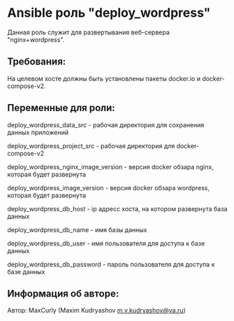 Ansible роль "deploy_wordpress"
=========

Данная роль служит для развертывания веб-сервера "nginx+wordpress".

Требования:
-----------

На целевом хосте должны быть установлены пакеты docker.io и docker-compose-v2.

Переменные для роли:
--------------------

deploy_wordpress_data_src            - рабочая директория для сохранения данных приложений

deploy_wordpress_project_src         - рабочая директория для docker-compose-v2

deploy_wordpress_nginx_image_version - версия docker обзара nginx, которая будет развернута

deploy_wordpress_image_version       - версия docker обзара wordpress, которая будет развернута

deploy_wordpress_db_host             - ip адресс хоста, на котором развернута база данных 

deploy_wordpress_db_name             - имя базы данных 

deploy_wordpress_db_user             - имя пользователя для доступа к базе данных

deploy_wordpress_db_password         - пароль пользователя для доступа к базе данных

Информация об авторе:
---------------------

Автор: MaxCurly (Maxim Kudryashov m.v.kudryashov@ya.ru)